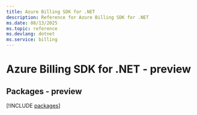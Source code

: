 ```yaml
---
title: Azure Billing SDK for .NET
description: Reference for Azure Billing SDK for .NET
ms.date: 08/13/2025
ms.topic: reference
ms.devlang: dotnet
ms.service: billing
---
```

# Azure Billing SDK for .NET - preview
## Packages - preview
[!INCLUDE [packages](billing-index.md)]